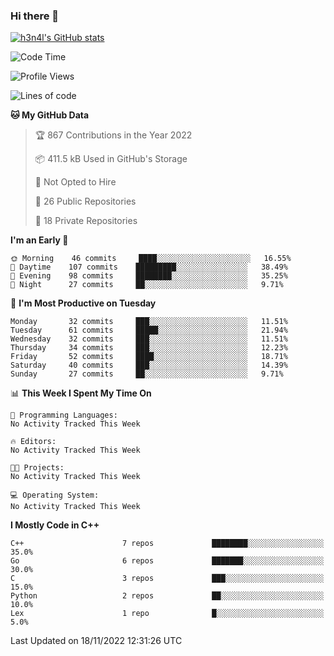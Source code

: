 ### Hi there 👋

[![h3n4l's GitHub stats](https://github-readme-stats.vercel.app/api?username=h3n4l&count_private=true&show_icons=true&theme=radical)](https://github.com/h3n4l/github-readme-stats)

<!--START_SECTION:waka-->
![Code Time](http://img.shields.io/badge/Code%20Time-771%20hrs%201%20min-blue)

![Profile Views](http://img.shields.io/badge/Profile%20Views-4-blue)

![Lines of code](https://img.shields.io/badge/From%20Hello%20World%20I%27ve%20Written-44%20Thousand%20lines%20of%20code-blue)

**🐱 My GitHub Data** 

> 🏆 867 Contributions in the Year 2022
 > 
> 📦 411.5 kB Used in GitHub's Storage 
 > 
> 🚫 Not Opted to Hire
 > 
> 📜 26 Public Repositories 
 > 
> 🔑 18 Private Repositories  
 > 
**I'm an Early 🐤** 

```text
🌞 Morning    46 commits     ████░░░░░░░░░░░░░░░░░░░░░   16.55% 
🌆 Daytime    107 commits    █████████░░░░░░░░░░░░░░░░   38.49% 
🌃 Evening    98 commits     ████████░░░░░░░░░░░░░░░░░   35.25% 
🌙 Night      27 commits     ██░░░░░░░░░░░░░░░░░░░░░░░   9.71%

```
📅 **I'm Most Productive on Tuesday** 

```text
Monday       32 commits     ███░░░░░░░░░░░░░░░░░░░░░░   11.51% 
Tuesday      61 commits     █████░░░░░░░░░░░░░░░░░░░░   21.94% 
Wednesday    32 commits     ███░░░░░░░░░░░░░░░░░░░░░░   11.51% 
Thursday     34 commits     ███░░░░░░░░░░░░░░░░░░░░░░   12.23% 
Friday       52 commits     ████░░░░░░░░░░░░░░░░░░░░░   18.71% 
Saturday     40 commits     ███░░░░░░░░░░░░░░░░░░░░░░   14.39% 
Sunday       27 commits     ██░░░░░░░░░░░░░░░░░░░░░░░   9.71%

```


📊 **This Week I Spent My Time On** 

```text
💬 Programming Languages: 
No Activity Tracked This Week

🔥 Editors: 
No Activity Tracked This Week

🐱‍💻 Projects: 
No Activity Tracked This Week

💻 Operating System: 
No Activity Tracked This Week

```

**I Mostly Code in C++** 

```text
C++                      7 repos             ████████░░░░░░░░░░░░░░░░░   35.0% 
Go                       6 repos             ███████░░░░░░░░░░░░░░░░░░   30.0% 
C                        3 repos             ███░░░░░░░░░░░░░░░░░░░░░░   15.0% 
Python                   2 repos             ██░░░░░░░░░░░░░░░░░░░░░░░   10.0% 
Lex                      1 repo              █░░░░░░░░░░░░░░░░░░░░░░░░   5.0%

```



 Last Updated on 18/11/2022 12:31:26 UTC
<!--END_SECTION:waka-->

